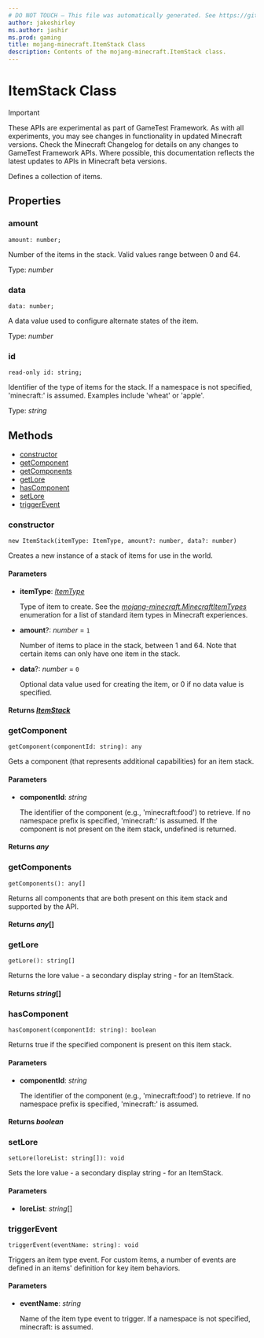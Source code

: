 ```yaml
---
# DO NOT TOUCH — This file was automatically generated. See https://github.com/Mojang/MinecraftScriptingApiDocsGenerator to modify descriptions, examples, etc.
author: jakeshirley
ms.author: jashir
ms.prod: gaming
title: mojang-minecraft.ItemStack Class
description: Contents of the mojang-minecraft.ItemStack class.
---
```

# ItemStack Class
>[!IMPORTANT]
>These APIs are experimental as part of GameTest Framework. As with all experiments, you may see changes in functionality in updated Minecraft versions. Check the Minecraft Changelog for details on any changes to GameTest Framework APIs. Where possible, this documentation reflects the latest updates to APIs in Minecraft beta versions.

Defines a collection of items.

## Properties
### **amount**
`amount: number;`

Number of the items in the stack. Valid values range between 0 and 64.

Type: *number*


### **data**
`data: number;`

A data value used to configure alternate states of the item.

Type: *number*


### **id**
`read-only id: string;`

Identifier of the type of items for the stack. If a namespace is not specified, 'minecraft:' is assumed. Examples include 'wheat' or 'apple'.

Type: *string*



## Methods
- [constructor](#constructor)
- [getComponent](#getcomponent)
- [getComponents](#getcomponents)
- [getLore](#getlore)
- [hasComponent](#hascomponent)
- [setLore](#setlore)
- [triggerEvent](#triggerevent)
  
### **constructor**
`
new ItemStack(itemType: ItemType, amount?: number, data?: number)
`

Creates a new instance of a stack of items for use in the world.
#### **Parameters**
- **itemType**: [*ItemType*](ItemType.md)
  
  Type of item to create. See the [*mojang-minecraft.MinecraftItemTypes*](../mojang-minecraft/MinecraftItemTypes.md) enumeration for a list of standard item types in Minecraft experiences.
- **amount**?: *number* = `1`
  
  Number of items to place in the stack, between 1 and 64. Note that certain items can only have one item in the stack.
- **data**?: *number* = `0`
  
  Optional data value used for creating the item, or 0 if no data value is specified.

#### **Returns** [*ItemStack*](ItemStack.md)


### **getComponent**
`
getComponent(componentId: string): any
`

Gets a component (that represents additional capabilities) for an item stack.
#### **Parameters**
- **componentId**: *string*
  
  The identifier of the component (e.g., 'minecraft:food') to retrieve. If no namespace prefix is specified, 'minecraft:' is assumed. If the component is not present on the item stack, undefined is returned.

#### **Returns** *any*


### **getComponents**
`
getComponents(): any[]
`

Returns all components that are both present on this item stack and supported by the API.

#### **Returns** *any*[]


### **getLore**
`
getLore(): string[]
`

Returns the lore value - a secondary display string - for an ItemStack.

#### **Returns** *string*[]


### **hasComponent**
`
hasComponent(componentId: string): boolean
`

Returns true if the specified component is present on this item stack.
#### **Parameters**
- **componentId**: *string*
  
  The identifier of the component (e.g., 'minecraft:food') to retrieve. If no namespace prefix is specified, 'minecraft:' is assumed.

#### **Returns** *boolean*


### **setLore**
`
setLore(loreList: string[]): void
`

Sets the lore value - a secondary display string - for an ItemStack.
#### **Parameters**
- **loreList**: *string*[]



### **triggerEvent**
`
triggerEvent(eventName: string): void
`

Triggers an item type event. For custom items, a number of events are defined in an items' definition for key item behaviors.
#### **Parameters**
- **eventName**: *string*
  
  Name of the item type event to trigger. If a namespace is not specified, minecraft: is assumed.




